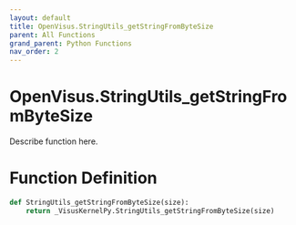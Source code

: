 ```yaml
---
layout: default
title: OpenVisus.StringUtils_getStringFromByteSize
parent: All Functions
grand_parent: Python Functions
nav_order: 2
---
```


# OpenVisus.StringUtils_getStringFromByteSize

Describe function here.

# Function Definition

```python
def StringUtils_getStringFromByteSize(size):
    return _VisusKernelPy.StringUtils_getStringFromByteSize(size)
```